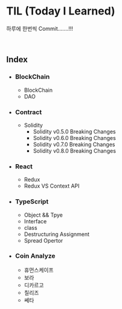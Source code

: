 # **TIL (Today I Learned)**
하루에 한번씩 Commit.......!!!

<br>

## **Index**
+ ### **BlockChain** 
  + BlockChain
  + DAO
+ ### **Contract** 
  + Solidity
    + Solidity v0.5.0 Breaking Changes
    + Solidity v0.6.0 Breaking Changes
    + Solidity v0.7.0 Breaking Changes
    + Solidity v0.8.0 Breaking Changes
+ ### **React** 
  + Redux
  + Redux VS Context API
+ ### **TypeScript** 
  + Object && Tpye 
  + Interface 
  + class
  + Destructuring Assignment
  + Spread Opertor
+ ### **Coin Analyze** 
  + 휴먼스케이프
  + 보라
  + 디카르고
  + 칠리즈
  + 쎄타

